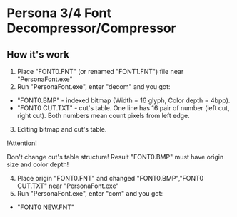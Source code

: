 # Persona 3/4 Font Decompressor/Compressor
## How it's work
1. Place "FONT0.FNT" (or renamed "FONT1.FNT") file near "PersonaFont.exe"
2. Run "PersonaFont.exe", enter "decom" and you got:
* "FONT0.BMP" - indexed bitmap (Width = 16 glyph, Color depth = 4bpp).
* "FONT0 CUT.TXT" - cut's table. One line has 16 pair of number (left cut, right cut). Both numbers mean count pixels from left edge.
3. Editing bitmap and cut's table.

!Attention!

Don't change cut's table structure! Result "FONT0.BMP" must have origin size and color depth!

4. Place origin "FONT0.FNT" and changed "FONT0.BMP","FONT0 CUT.TXT" near "PersonaFont.exe"
5. Run "PersonaFont.exe", enter "com" and you got:
* "FONT0 NEW.FNT"
